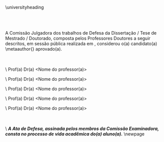 <!-- Folha de aprovacao -->
<!--
A folha de aprovação deverá dar visibilidade à Comissão Examinadora, com a informação de que a Ata da Defesa, assinada pelos membros da Comissão Julgadora, consta no processo de vida acadêmica do aluno.
-->
\universityheading

\
\
\
A Comissão Julgadora dos trabalhos de Defesa da Dissertação / Tese de Mestrado / Doutorado, composta pelos Professores Doutores a seguir descritos, em sessão pública realizada em <data da defesa>, considerou o(a) candidato(a) \metaauthor{} aprovado(a).

\
\
\ 
Prof(a) Dr(a) <Nome do professor(a)>

\ 
Prof(a) Dr(a) <Nome do professor(a)>

\ 
Prof(a) Dr(a) <Nome do professor(a)>

\ 
Prof(a) Dr(a) <Nome do professor(a)>

\ 
Prof(a) Dr(a) <Nome do professor(a)>

\
\
\ 
***A Ata de Defesa, assinada pelos membros da Comissão Examinadora, consta no processo de vida acadêmica do(a) aluno(a).***
\newpage
